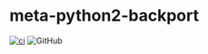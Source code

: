 # meta-python2-backport

[![ci](https://github.com/jhnc-oss/meta-python2-backport/actions/workflows/ci.yml/badge.svg)](https://github.com/jhnc-oss/meta-python2-backport/actions/workflows/ci.yml)
![GitHub](https://img.shields.io/github/license/jhnc-oss/meta-python2-backport?color=yellow)
